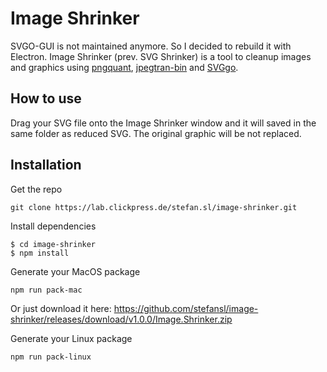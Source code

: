 # Image Shrinker

SVGO-GUI is not maintained anymore. So I decided to rebuild it with Electron.
Image Shrinker (prev. SVG Shrinker) is a tool to cleanup images and graphics using [pngquant](https://pngquant.org/), [jpegtran-bin](https://github.com/imagemin/jpegtran-bin) and [SVGgo](https://github.com/svg/svgo). 

## How to use
Drag your SVG file onto the Image Shrinker window and it will saved in the same folder as reduced SVG.
The original graphic will be not replaced.

## Installation
Get the repo
```shell
git clone https://lab.clickpress.de/stefan.sl/image-shrinker.git
```
Install dependencies
```shell
$ cd image-shrinker
$ npm install
```
Generate your MacOS package
```shell
npm run pack-mac
```

Or just download it here:
https://github.com/stefansl/image-shrinker/releases/download/v1.0.0/Image.Shrinker.zip

Generate your Linux package
```shell
npm run pack-linux
```
